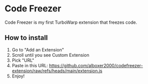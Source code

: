 # Code Freezer
Code Freezer is my first TurboWarp extension that freezes code.
## How to install
1. Go to "Add an Extension"
2. Scroll until you see Custom Extension
3. Pick "URL"
4. Paste in this URL: https://github.com/alboxer2000/codefreezer-extension/raw/refs/heads/main/extension.js
5. Enjoy!
